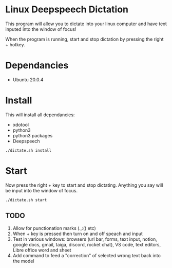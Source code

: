 # Linux Deepspeech Dictation

This program will allow you to dictate into your linux computer and have text inputed into the window of focus!

When the program is running, start and stop dictation by pressing the right + hotkey.

# Dependancies

- Ubuntu 20.0.4

# Install

This will install all dependancies:
- xdotool
- python3
- python3 packages
- Deepspeech

`./dictate.sh install`

# Start

Now press the right + key to start and stop dictating. Anything you say will be input into the window of focus.

`./dictate.sh start`

## TODO

1. Allow for punctionation marks (.,:() etc)
2. When + key is pressed then turn on and off speach and input
3. Test in various windows: browsers (url bar, forms, text input, notion, google docs, gmail, taiga, discord, rocket chat), VS code, text editors, Libre office word and sheet
4. Add command to feed a "correction" of selected wrong text back into the model
